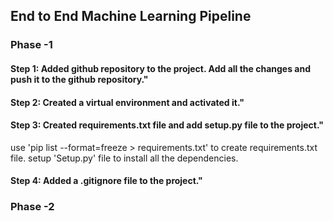 ## End to End Machine Learning Pipeline ##

### Phase -1 

#### Step 1: Added github repository to the project. Add all the changes and push it to the github repository."

#### Step 2: Created a virtual environment and activated it."

#### Step 3: Created requirements.txt file and add setup.py file to the project."

use 'pip list --format=freeze > requirements.txt' to create requirements.txt file.
setup 'Setup.py' file to install all the dependencies.

#### Step 4: Added a .gitignore file to the project."

### Phase -2 

